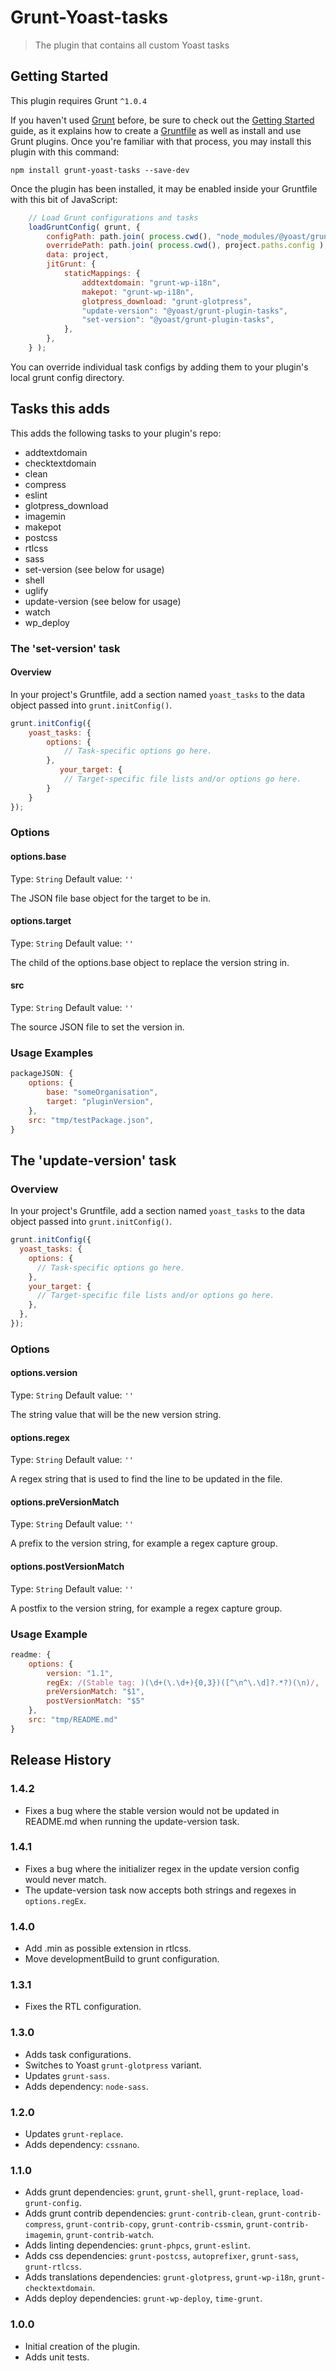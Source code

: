 # Grunt-Yoast-tasks

> The plugin that contains all custom Yoast tasks

## Getting Started
This plugin requires Grunt `^1.0.4`

If you haven't used [Grunt](http://gruntjs.com/) before, be sure to check out the [Getting Started](http://gruntjs.com/getting-started) guide, as it explains how to create a [Gruntfile](http://gruntjs.com/sample-gruntfile) as well as install and use Grunt plugins. Once you're familiar with that process, you may install this plugin with this command:

```shell
npm install grunt-yoast-tasks --save-dev
```

Once the plugin has been installed, it may be enabled inside your Gruntfile with this bit of JavaScript:

```js
	// Load Grunt configurations and tasks
	loadGruntConfig( grunt, {
		configPath: path.join( process.cwd(), "node_modules/@yoast/grunt-plugin-tasks/config/" ),
		overridePath: path.join( process.cwd(), project.paths.config ),
		data: project,
		jitGrunt: {
			staticMappings: {
				addtextdomain: "grunt-wp-i18n",
				makepot: "grunt-wp-i18n",
				glotpress_download: "grunt-glotpress",
				"update-version": "@yoast/grunt-plugin-tasks",
				"set-version": "@yoast/grunt-plugin-tasks",
			},
		},
	} );
```

You can override individual task configs by adding them to your plugin's local grunt config directory.

## Tasks this adds

This adds the following tasks to your plugin's repo:

* addtextdomain
* checktextdomain
* clean
* compress
* eslint
* glotpress_download
* imagemin
* makepot
* postcss
* rtlcss
* sass
* set-version (see below for usage)
* shell
* uglify
* update-version (see below for usage)
* watch
* wp_deploy

### The 'set-version' task

#### Overview
In your project's Gruntfile, add a section named `yoast_tasks` to the data object passed into `grunt.initConfig()`.

```js
grunt.initConfig({
    yoast_tasks: {
        options: {
            // Task-specific options go here.
        },
           your_target: {
            // Target-specific file lists and/or options go here.
        }
    }
});
```

### Options

#### options.base
Type: `String`
Default value: `''`

The JSON file base object for the target to be in.

#### options.target
Type: `String`
Default value: `''`

The child of the options.base object to replace the version string in.

#### src
Type: `String`
Default value: `''`

The source JSON file to set the version in.

### Usage Examples

```js
packageJSON: {
	options: {
	    base: "someOrganisation",
	    target: "pluginVersion",
	},
	src: "tmp/testPackage.json",
}
```


## The 'update-version' task

### Overview
In your project's Gruntfile, add a section named `yoast_tasks` to the data object passed into `grunt.initConfig()`.

```js
grunt.initConfig({
  yoast_tasks: {
    options: {
      // Task-specific options go here.
    },
    your_target: {
      // Target-specific file lists and/or options go here.
    },
  },
});
```

### Options

#### options.version
Type: `String`
Default value: `''`

The string value that will be the new version string.

#### options.regex
Type: `String`
Default value: `''`

A regex string that is used to find the line to be updated in the file.

#### options.preVersionMatch
Type: `String`
Default value: `''`

A prefix to the version string, for example a regex capture group.
#### options.postVersionMatch
Type: `String`
Default value: `''`

A postfix to the version string, for example a regex capture group.

### Usage Example
```js
readme: {
	options: {
	    version: "1.1",
	    regEx: /(Stable tag: )(\d+(\.\d+){0,3})([^\n^\.\d]?.*?)(\n)/,
	    preVersionMatch: "$1",
	    postVersionMatch: "$5"
	},
    src: "tmp/README.md"
}
```

## Release History
### 1.4.2
- Fixes a bug where the stable version would not be updated in README.md when running the update-version task.

### 1.4.1
- Fixes a bug where the initializer regex in the update version config would never match.
- The update-version task now accepts both strings and regexes in `options.regEx`.

### 1.4.0
- Add .min as possible extension in rtlcss.
- Move developmentBuild to grunt configuration.

### 1.3.1
- Fixes the RTL configuration.

### 1.3.0
- Adds task configurations.
- Switches to Yoast `grunt-glotpress` variant.
- Updates `grunt-sass`.
- Adds dependency: `node-sass`.

### 1.2.0
- Updates `grunt-replace`.
- Adds dependency: `cssnano`.

### 1.1.0
- Adds grunt dependencies: `grunt`, `grunt-shell`, `grunt-replace`, `load-grunt-config`.
- Adds grunt contrib dependencies: `grunt-contrib-clean`, `grunt-contrib-compress`, `grunt-contrib-copy`, `grunt-contrib-cssmin`, `grunt-contrib-imagemin`, `grunt-contrib-watch`.
- Adds linting dependencies: `grunt-phpcs`, `grunt-eslint`.
- Adds css dependencies: `grunt-postcss`, `autoprefixer`, `grunt-sass`, `grunt-rtlcss`.
- Adds translations dependencies: `grunt-glotpress`, `grunt-wp-i18n`, `grunt-checktextdomain`.
- Adds deploy dependencies: `grunt-wp-deploy`, `time-grunt`.

### 1.0.0
- Initial creation of the plugin.
- Adds unit tests.
